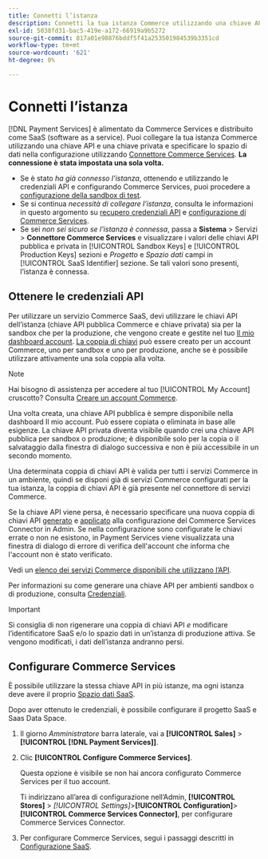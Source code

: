 ```yaml
---
title: Connetti l’istanza
description: Connetti la tua istanza Commerce utilizzando una chiave API e una chiave privata e specifica lo spazio di dati nella configurazione.
exl-id: 5038fd31-bac5-419e-a172-66919a9b5272
source-git-commit: 817a01e98876bddf5f41a253501984539b3351cd
workflow-type: tm+mt
source-wordcount: '621'
ht-degree: 0%

---
```


# Connetti l’istanza

[!DNL Payment Services] è alimentato da Commerce Services e distribuito come SaaS (software as a service). Puoi collegare la tua istanza Commerce utilizzando una chiave API e una chiave privata e specificare lo spazio di dati nella configurazione utilizzando [Connettore Commerce Services](https://experienceleague.adobe.com/docs/commerce-merchant-services/user-guides/saas.html). **La connessione è stata impostata una sola volta.**

* Se è stato *ha già connesso l’istanza*, ottenendo e utilizzando le credenziali API e configurando Commerce Services, puoi procedere a [configurazione della sandbox di test](https://experienceleague.adobe.com/docs/commerce-merchant-services/payment-services/get-started/sandbox.html).
* Se si continua *necessità di collegare l’istanza*, consulta le informazioni in questo argomento su [recupero credenziali API](#obtain-api-credentials) e [configurazione di Commerce Services](#configure-commerce-services).
* Se sei *non sei sicuro se l’istanza è connessa*, passa a **Sistema** > Servizi > **Connettore Commerce Services** e visualizzare i valori delle chiavi API pubblica e privata in [!UICONTROL Sandbox Keys] e [!UICONTROL Production Keys] sezioni e *Progetto* e *Spazio dati* campi in [!UICONTROL SaaS Identifier] sezione. Se tali valori sono presenti, l’istanza è connessa.

## Ottenere le credenziali API

Per utilizzare un servizio Commerce SaaS, devi utilizzare le chiavi API dell’istanza (chiave API pubblica Commerce e chiave privata) sia per la sandbox che per la produzione, che vengono create e gestite nel tuo [Il mio dashboard account](https://account.magento.com/customer/account/login). [La coppia di chiavi](https://docs.magento.com/user-guide/configuration/services/saas.html) può essere creato per un account Commerce, uno per sandbox e uno per produzione, anche se è possibile utilizzare attivamente una sola coppia alla volta.

>[!NOTE]
>
>Hai bisogno di assistenza per accedere al tuo [!UICONTROL My Account] cruscotto? Consulta [Creare un account Commerce](https://docs.magento.com/user-guide/magento/magento-account-create.html).

Una volta creata, una chiave API pubblica è sempre disponibile nella dashboard Il mio account. Può essere copiata o eliminata in base alle esigenze. La chiave API privata diventa visibile quando crei una chiave API pubblica per sandbox o produzione; è disponibile solo per la copia o il salvataggio dalla finestra di dialogo successiva e non è più accessibile in un secondo momento.

Una determinata coppia di chiavi API è valida per tutti i servizi Commerce in un ambiente, quindi se disponi già di servizi Commerce configurati per la tua istanza, la coppia di chiavi API è già presente nel connettore di servizi Commerce.

Se la chiave API viene persa, è necessario specificare una nuova coppia di chiavi API [generato](https://experienceleague.adobe.com/docs/commerce-merchant-services/payment-services/get-started/connect.html#generate-an-api-key-and-private-key) e [applicato](https://experienceleague.adobe.com/docs/commerce-merchant-services/payment-services/get-started/connect.html#configure-saas-project) alla configurazione del Commerce Services Connector in Admin. Se nella configurazione sono configurate le chiavi errate o non ne esistono, in Payment Services viene visualizzata una finestra di dialogo di errore di verifica dell&#39;account che informa che l&#39;account non è stato verificato.

Vedi un [elenco dei servizi Commerce disponibili che utilizzano l’API](https://docs.magento.com/user-guide/system/saas.html#available-services).

Per informazioni su come generare una chiave API per ambienti sandbox o di produzione, consulta [Credenziali](https://experienceleague.adobe.com/docs/commerce-merchant-services/user-guides/saas.html#apikey).

>[!IMPORTANT]
>Si consiglia di non rigenerare una coppia di chiavi API *e* modificare l’identificatore SaaS e/o lo spazio dati in un’istanza di produzione attiva. Se vengono modificati, i dati dell’istanza andranno persi.

## Configurare Commerce Services

È possibile utilizzare la stessa chiave API in più istanze, ma ogni istanza deve avere il proprio [Spazio dati SaaS](https://experienceleague.adobe.com/docs/commerce-merchant-services/user-guides/saas.html#saasenv).

Dopo aver ottenuto le credenziali, è possibile configurare il progetto SaaS e Saas Data Space.

1. Il giorno _Amministratore_ barra laterale, vai a **[!UICONTROL Sales]** > **[!UICONTROL [!DNL Payment Services]]**.
1. Clic **[!UICONTROL Configure Commerce Services]**.

   Questa opzione è visibile se non hai ancora configurato Commerce Services per il tuo account.

   Ti indirizzano all’area di configurazione nell’Admin, **[!UICONTROL Stores]** > _[!UICONTROL Settings]_>**[!UICONTROL Configuration]**>**[!UICONTROL Commerce Services Connector]**, per configurare Commerce Services Connector.

1. Per configurare Commerce Services, segui i passaggi descritti in [Configurazione SaaS](https://experienceleague.adobe.com/docs/commerce-merchant-services/user-guides/integration-services/saas.html#saasenv).
